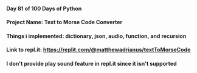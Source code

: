 #### Day 81 of 100 Days of Python
#### Project Name: Text to Morse Code Converter
#### Things i implemented: dictionary, json, audio, function, and recursion

#### Link to repl.it: https://replit.com/@matthewadrianus/textToMorseCode
#### I don't provide play sound feature in repl.it since it isn't supported